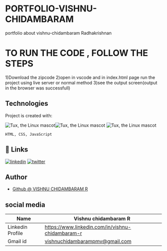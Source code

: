 # PORTFOLIO-VISHNU-CHIDAMBARAM
portfolio about vishnu-chidambaram Radhakrishnan


# TO RUN THE CODE , FOLLOW THE STEPS
 1)Download the zipcode
 2)open in vscode and in index.html page run the project using live server or normal method
 3)see the output screen(output in the browser was successfull)


## Technologies
Project is created with:

![Tux, the Linux mascot](https://img.icons8.com/color/48/40C057/html-5--v1.png)![Tux, the Linux mascot](https://img.icons8.com/fluency/48/000000/css3.png) 
![Tux, the Linux mascot](https://img.icons8.com/fluency/48/000000/javascript.png)



    HTML, CSS, JavaScript

## 🔗 Links
[![linkedin](https://img.shields.io/badge/linkedin-0A66C2?style=for-the-badge&logo=linkedin&logoColor=white)](https://www.linkedin.com/in/vishnu-chidambaram-r)
[![twitter](https://img.shields.io/badge/twitter-1DA1F2?style=for-the-badge&logo=twitter&logoColor=white)](https://twitter.com/)


## Author
- [Github @ VISHNU CHIDAMBARAM R](https://www.github.com/VISHNU-CHIDAMBARAM-RADHAKRISHNAN)

## social media


| Name | Vishnu chidambaram R |
| ---------------|---------------|
| Linkedin Profile| https://www.linkedin.com/in/vishnu-chidambaram-r |
| Gmail id| [vishnuchidambarampmv@gmail.com](https://mail.google.com/mail/u/0/#inbox?compose=CllgCJZXhxqkhNvDkxJRvFVstNGbTDrvkNQJZznBgLCPsblXkQdXRRCfjzqWxxZmBGBkqCHxLrg) |



